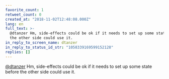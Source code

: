 ```yaml
---
favorite_count: 1
retweet_count: 0
created_at: "2018-11-02T12:48:08.000Z"
lang: en
full_text: >-
  @dtanzer Hm, side-effects could be ok if it needs to set up some state before
  the other side could use it.
in_reply_to_screen_name: dtanzer
in_reply_to_status_id_str: "1058339169599152128"
replies: []
---
```


[@dtanzer](https://twitter.com/dtanzer) Hm, side-effects could be ok if it needs
to set up some state before the other side could use it.

